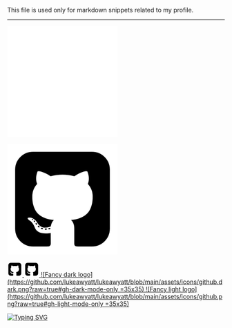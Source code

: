 This file is used only for markdown snippets related to my profile.

---

![Fancy dark logo](https://github.com/lukeawyatt/lukeawyatt/blob/main/assets/icons/github.dark.png?raw=true#gh-dark-mode-only)

![Fancy light logo](https://github.com/lukeawyatt/lukeawyatt/blob/main/assets/icons/github.png?raw=true#gh-light-mode-only)

<a href="https://github.com/lukeawyatt">
    <img height="35" src="https://github.com/lukeawyatt/lukeawyatt/blob/main/assets/icons/github.png?raw=true#gh-dark-mode-only">
    <img height="35" src="https://github.com/lukeawyatt/lukeawyatt/blob/main/assets/icons/github.png?raw=true#gh-light-mode-only">
</a>

<a href="https://github.com/lukeawyatt">
    ![Fancy dark logo](https://github.com/lukeawyatt/lukeawyatt/blob/main/assets/icons/github.dark.png?raw=true#gh-dark-mode-only =35x35)
    ![Fancy light logo](https://github.com/lukeawyatt/lukeawyatt/blob/main/assets/icons/github.png?raw=true#gh-light-mode-only =35x35)
</a>


[![Typing SVG](https://readme-typing-svg.herokuapp.com/?font=comfortaa&color=016EEA&size=14&width=800&lines=~$%20git%20clone%20https://github.com/lukeawyatt/docker-tlauncher.git;~$%20docker%20build%20-t%20tlauncher%20docker-tlauncher/source;~$%20docker%20run%20--rm%20-dit%20%20-v%20/tmp/.X11-unix:/tmp/.X11-unix%20-e%20DISPLAY=$DISPLAY%20tlauncher)](https://git.io/typing-svg)
